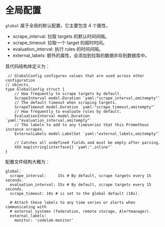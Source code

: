 # 全局配置

`global` 属于全局的默认配置，它主要包含 4 个属性，

- scrape_interval: 拉取 targets 的默认时间间隔。
- scrape_timeout: 拉取一个 target 的超时时间。
- evaluation_interval: 执行 rules 的时间间隔。
- external_labels: 额外的属性，会添加到拉取的数据并存到数据库中。


其代码结构体定义为：

```
 // GlobalConfig configures values that are used across other configuration
// objects.
type GlobalConfig struct {
	// How frequently to scrape targets by default.
	ScrapeInterval model.Duration `yaml:"scrape_interval,omitempty"`
	// The default timeout when scraping targets.
	ScrapeTimeout model.Duration `yaml:"scrape_timeout,omitempty"`
	// How frequently to evaluate rules by default.
	EvaluationInterval model.Duration `yaml:"evaluation_interval,omitempty"`
	// The labels to add to any timeseries that this Prometheus instance scrapes.
	ExternalLabels model.LabelSet `yaml:"external_labels,omitempty"`

	// Catches all undefined fields and must be empty after parsing.
	XXX map[string]interface{} `yaml:",inline"`
}
```

配置文件结构大概为：

```
global:
  scrape_interval:     15s # By default, scrape targets every 15 seconds.
  evaluation_interval: 15s # By default, scrape targets every 15 seconds.
  scrape_timeout: 10s # is set to the global default (10s).

  # Attach these labels to any time series or alerts when communicating with
  # external systems (federation, remote storage, Alertmanager).
  external_labels:
    monitor: 'codelab-monitor'
```
